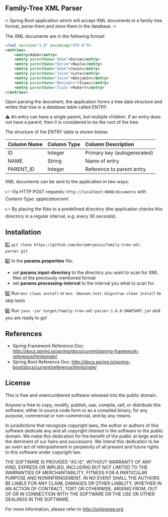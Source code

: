 ## Family-Tree XML Parser

:fire: Spring Boot application which will accept XML documents in a family tree format, parse them and store them in the database. :fire:

The XML documents are in the following format:
```xml
<?xml version="1.0" encoding="UTF-8"?>
<entries>
    <entry>Adam</entry>
    <entry parentName="Adam">Durim</entry>
    <entry parentName="Durim">Nayla</entry>
    <entry parentName="Adam">Jason</entry>
    <entry parentName="Jason">Leta</entry>
    <entry parentName="Jason">Benjamin</entry>
    <entry parentName="Benjamin">Isaac</entry>
    <entry parentName="Isaac">Robert</entry>
</entries>
```
Upon parsing the document, the application forms a tree data structure and writes that tree in a database table called ENTRY.

:warning: An entry can have a single parent, but multiple children. If an entry does not have a parent, then it is considered to be the root of the tree.

The structure of the ENTRY table is shown below:

|Column Name|Column Type |Column Description         |
|:----------|:-----------|:--------------------------|
|ID         |Integer     |Primary key (autogenerated)|
|NAME       |String      |Name of entry              |
|PARENT_ID  |Integer     |Reference to parent entry  |

XML documents can be sent to the application in two ways:

:point_right: Via HTTP POST requests: `http://localhost:8080/documents` with _Content-Type: application/xml_

:point_right: By placing the files to a predefined directory (the application checks this directory in a
regular interval, e.g. every 30 seconds).

## Installation
:one: `git clone https://github.com/durimkryeziu/family-tree-xml-parser.git`

:two: In the **params.properties** file:
- set **params.input-directory** to the directory you want to scan for XML files of the previously mentioned format 
- set **params.processing-interval** to the interval you what to scan for.

:three: Run `mvn clean install` or `mvn -Dmaven.test.skip=true clean install` to skip tests

:four: Run `java -jar target/family-tree-xml-parser-1.0.0-SNAPSHOT.jar` and you are ready to go!

## References
- Spring Framework Reference Doc: http://docs.spring.io/spring/docs/current/spring-framework-reference/htmlsingle/
- Spring Boot Reference Doc: http://docs.spring.io/spring-boot/docs/current/reference/htmlsingle/

## License
This is free and unencumbered software released into the public domain.

Anyone is free to copy, modify, publish, use, compile, sell, or
distribute this software, either in source code form or as a compiled
binary, for any purpose, commercial or non-commercial, and by any
means.

In jurisdictions that recognize copyright laws, the author or authors
of this software dedicate any and all copyright interest in the
software to the public domain. We make this dedication for the benefit
of the public at large and to the detriment of our heirs and
successors. We intend this dedication to be an overt act of
relinquishment in perpetuity of all present and future rights to this
software under copyright law.

THE SOFTWARE IS PROVIDED "AS IS", WITHOUT WARRANTY OF ANY KIND,
EXPRESS OR IMPLIED, INCLUDING BUT NOT LIMITED TO THE WARRANTIES OF
MERCHANTABILITY, FITNESS FOR A PARTICULAR PURPOSE AND NONINFRINGEMENT.
IN NO EVENT SHALL THE AUTHORS BE LIABLE FOR ANY CLAIM, DAMAGES OR
OTHER LIABILITY, WHETHER IN AN ACTION OF CONTRACT, TORT OR OTHERWISE,
ARISING FROM, OUT OF OR IN CONNECTION WITH THE SOFTWARE OR THE USE OR
OTHER DEALINGS IN THE SOFTWARE.

For more information, please refer to <http://unlicense.org>
